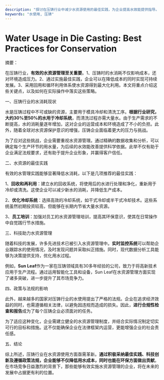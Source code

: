 ```yaml
---
description: "探讨在压铸行业中减少水资源使用的最佳实践，为企业提高水效能提供指导。"
keywords: "水使用, 压铸"
---
```

# Water Usage in Die Casting: Best Practices for Conservation

摘要：

在压铸行业，**有效的水资源管理至关重要**。1、压铸时的水消耗不仅影响成本，还对环境造成压力。2、通过实施最佳实践，企业可以在降低成本的同时实现可持续发展。3、采用回用和循环利用体系使水资源得到最大化利用。本文将重点介绍这些关键点，以及如何在实际操作中落实这些策略。

一、压铸行业的水消耗现状

水是压铸过程中不可或缺的资源，主要用于模具冷却和清洗工序。**根据行业研究，大约30%至50%的水用于冷却系统**，而清洗过程亦需大量水。由于生产需求的不断提高，水的消耗量逐年增加，这对企业的运营成本和环境造成了不小的负担。此外，随着全球对水资源保护意识的增强，压铸企业面临着更大的压力与挑战。

为了应对这些挑战，企业需要重视水资源管理。通过精确的数据收集和分析，可以确定每个生产环节的用水量，为后续的水效能改善提供科学依据。此举不仅有助于企业满足法规要求，还有助于提升企业形象，并赢得客户信任。

二、水资源的最佳实践

有效的水管理实践能够显著降低水消耗，以下是几项推荐的最佳实践：

1、**回收和再利用**：建立水的回收系统，将使用后的水进行处理和净化，重新用于冷却或清洗。这使企业可以减少新水的消耗，并降低生产成本。

2、**优化冷却系统**：选择高效的冷却系统，如干式冷却或半干式冷却技术。这些系统虽然初期投资较高，但能够在长期内节省大量水资源。

3、**员工培训**：加强对员工的水资源管理培训，提高其环保意识，使其在日常操作中自觉践行节水措施。

三、科技助力水资源管理

随着科技的发展，许多先进技术已被引入水资源管理中。**实时监控系统**可以帮助企业跟踪水的使用情况，及时发现问题并采取纠正措施。同时，现代数据分析工具能够为决策提供支持，优化用水过程。

例如，**Sun Leaf**作为一家在压铸领域具有30多年经验的公司，致力于将高新技术应用于生产流程。通过运用智能化工具和设备，Sun Leaf在水资源管理方面实现了诸多突破，进一步提升了其市场竞争力。

四、政策与法规的影响

此外，越来越多的国家对压铸行业的水使用提出了严格的法规。企业在追求经济效益的同时，也需遵循相关法律，以避免因违规而造成的损失。因此，**进行合规性检查和报告**成为了每个压铸企业必须面对的任务。

为了适应这种变化，企业需建立健全的水资源管理制度，并结合实际情况制定切实可行的目标和措施。这不仅能确保企业在法律框架内运营，更能增强企业的社会责任感。

五、结论

综上所述，压铸行业在水资源使用方面亟需革新。**通过积极采纳最佳实践、科技创新及遵循政策法规，企业能够不仅降低用水成本，同时也能在环保方面做出贡献**。在市场竞争日益激烈的背景下，那些能够有效实施水资源管理的企业，将在未来的发展中占据更有利的位置。
